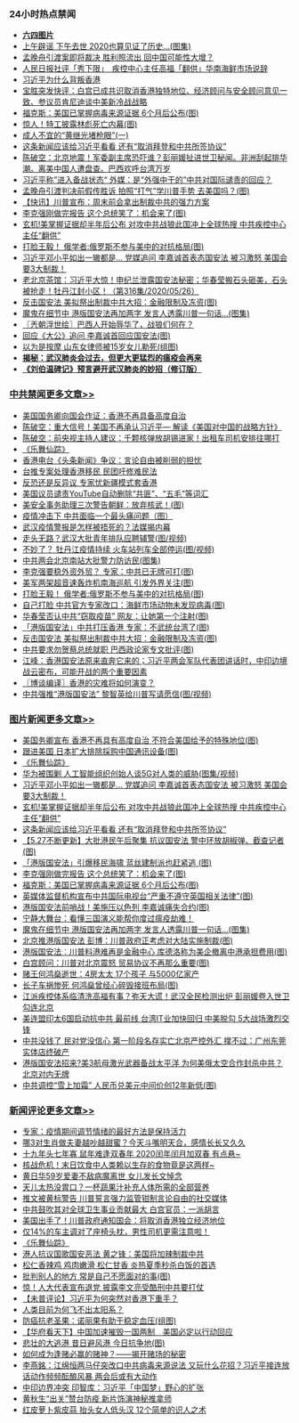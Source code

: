 <div class="catlist">
<h3>24小时热点禁闻</h3>
<ul>
<li><b><a href="64photo" target="_blank">六四图片</a></b></li>
<li><a href="https://github.com/fqnews/bnews/blob/master/yule/20200527/1334856.md">上午辟谣 下午去世 2020也算见证了历史…(图集)</a></li>
<li><a href="https://github.com/fqnews/bnews/blob/master/headline/20200527/1334892.md">孟晚舟引渡案即将裁决 胜利照流出 回中国可能性大增？</a></li>
<li><a href="https://github.com/fqnews/bnews/blob/master/headline/20200527/1334866.md">人民日报社评「秀下限」　疾控中心主任高福「翻供」华南海鲜市场说辞</a></li>
<li><a href="https://github.com/fqnews/bnews/blob/master/cnnews/hknews/20200527/1334889.md">习近平为什么背叛香港</a></li>
<li><a href="https://github.com/fqnews/bnews/blob/master/bannedvideo/20200527/1334867.md">宝胜突发快评：白宫已成共识取消香港独特地位、经济顾问与安全顾问意见一致、参议员肯尼迪谈中美新冷战战略</a></li>
<li><a href="https://github.com/fqnews/bnews/blob/master/topimagenews/20200527/1335144.md">福克斯：美国已掌握病毒来源证据 6个月后公布(图)</a></li>
<li><a href="https://github.com/fqnews/bnews/blob/master/lifebaike/20200527/1335016.md">惊人！特工披露林彪死亡内幕(图)</a></li>
<li><a href="https://github.com/fqnews/bnews/blob/master/lifebaike/20200527/1334909.md">成人不宜的“黄继光堵枪眼”(一)</a></li>
<li><a href="https://github.com/fqnews/bnews/blob/master/topimagenews/20200527/1335253.md">这条新闻应该给习近平看看 还有“取消拜登和中共所签协议”</a></li>
<li><a href="https://github.com/fqnews/bnews/blob/master/cbnews/20200527/1334869.md">陈破空：北京地震！军委副主席恐吓谁？彭丽媛扯进世卫秘闻。非洲刮起排华潮。离美中国人遭盘查。巴西欢呼台湾万岁 </a></li>
<li><a href="https://github.com/fqnews/bnews/blob/master/comments/20200527/1335244.md">习近平称”进入备战状态“   外媒：是“外强中干的”中共对国际谴责的回应？</a></li>
<li><a href="https://github.com/fqnews/bnews/blob/master/cnnews/20200527/1335219.md">孟晚舟引渡判决前假传胜诉 拍照“打气”学川普手势 去美国吗？(图)</a></li>
<li><a href="https://github.com/fqnews/bnews/blob/master/comments/20200527/1334961.md">【快讯】川普宣布：周末前会拿出制裁中共的强力方案</a></li>
<li><a href="https://github.com/fqnews/bnews/blob/master/topimagenews/20200527/1335154.md">李克强刚做完报告 这个总统笑了：机会来了(图)</a></li>
<li><a href="https://github.com/fqnews/bnews/blob/master/topimagenews/20200527/1335279.md">玄机!美掌握证据却半年后公布 对攻中共战狼此国冲上全球热搜 中共疾控中心主任“翻供”</a></li>
<li><a href="https://github.com/fqnews/bnews/blob/master/cbnews/20200527/1335200.md">打脸王毅！ 俄学者:俄罗斯不参与美中的对抗格局(图)</a></li>
<li><a href="https://github.com/fqnews/bnews/blob/master/topimagenews/20200527/1335332.md">习近平邓小平如出一辙都是… 党媒追问 李嘉诚首表态国安法 被习激怒 美国会要3大制裁！</a></li>
<li><a href="https://github.com/fqnews/bnews/blob/master/bannedvideo/20200527/1335044.md">老北京茶馆：习近平大惊！申纪兰泄露国安法秘密；华春莹搬石头砸美，石头被抢走！牡丹江封小区！（第316集/2020/05/26） </a></li>
<li><a href="https://github.com/fqnews/bnews/blob/master/cbnews/20200527/1335156.md">反击国安法 美拟祭出制裁中共大招：金融限制及冻资(图)</a></li>
<li><a href="https://github.com/fqnews/bnews/blob/master/topimagenews/20200527/1335034.md">魔鬼在细节中 港版国安法再加两字 发言人透露川普一句话...(图集)</a></li>
<li><a href="https://github.com/fqnews/bnews/blob/master/ssgc/20200527/1334966.md">〖兲朝浮世绘〗巴西人开始辱华了，战狼们何在？</a></li>
<li><a href="https://github.com/fqnews/bnews/blob/master/cnnews/20200527/1335197.md">回应《大公》追问 李嘉诚首回应国安法(图)</a></li>
<li><a href="https://github.com/fqnews/bnews/blob/master/cbnews/20200527/1335061.md">以为是按摩 山东女律师被15岁女儿勒死(组图)</a></li>
<li><b><a href="https://github.com/fqnews/bnews/blob/master/comments/20200211/1275071.md" target="_blank">揭秘：武汉肺炎会过去，但更大更猛烈的瘟疫会再来</a></b></li>
<li><b><a href="https://github.com/fqnews/bnews/blob/master/comments/20200207/1272816.md" target="_blank">《刘伯温碑记》预言避开武汉肺炎的妙招（修订版）</a></b></li>
</ul>
</div>

<div class="catlist">
<h3><a href="https://github.com/fqnews/bnews/blob/master/cbnews/" target="_blank">中共禁闻</a><span><a href="https://github.com/fqnews/bnews/blob/master/cbnews/" target="_blank" rel="nofollow">更多文章>></a></span></h3>
<ul>
<li><a href="https://github.com/fqnews/bnews/blob/master/cbnews/20200528/1335439.md" target="_blank">美国国务卿向国会作证：香港不再具备高度自治</a></li>
<li><a href="https://github.com/fqnews/bnews/blob/master/cbnews/20200528/1335420.md" target="_blank">陈破空：重大信号！美国不再承认习近平— 解读《美国对中国的战略方针》</a></li>
<li><a href="https://github.com/fqnews/bnews/blob/master/cbnews/20200528/1335419.md" target="_blank">陈破空：前央视主持人建议：千颗核弹放胡锡进家！出租车司机安排往哪打</a></li>
<li><a href="https://github.com/fqnews/bnews/blob/master/comments/20200527/783191.md" target="_blank">《乐舞仙踪》</a></li>
<li><a href="https://github.com/fqnews/bnews/blob/master/cbnews/20200527/1335371.md" target="_blank">香港电台《头条新闻》争议：言论自由被削弱的担忧</a></li>
<li><a href="https://github.com/fqnews/bnews/blob/master/cbnews/20200527/1335349.md" target="_blank">台推专案处理香港移民 民团吁修难民法</a></li>
<li><a href="https://github.com/fqnews/bnews/blob/master/cbnews/20200527/1335343.md" target="_blank">反恐还是反异议 专家忧新疆模式套香港</a></li>
<li><a href="https://github.com/fqnews/bnews/blob/master/cbnews/20200527/1335285.md" target="_blank">美国议员谴责YouTube自动删除“共匪”、“五毛”等词汇</a></li>
<li><a href="https://github.com/fqnews/bnews/blob/master/cbnews/20200527/1335306.md" target="_blank">美安全事务助理三次警告朝鲜：放弃核武！(图)</a></li>
<li><a href="https://github.com/fqnews/bnews/blob/master/cbnews/20200527/1335262.md" target="_blank">疫情冲击下 中共面临一个最头痛问题（图）</a></li>
<li><a href="https://github.com/fqnews/bnews/blob/master/cbnews/20200527/1335231.md" target="_blank">武汉疫情警报是怎样被捂死的？法媒揭内幕</a></li>
<li><a href="https://github.com/fqnews/bnews/blob/master/cbnews/20200527/1335230.md" target="_blank">走头无路？武汉大批青年排队应聘辅警(图/视频)</a></li>
<li><a href="https://github.com/fqnews/bnews/blob/master/cbnews/20200527/1335226.md" target="_blank">不妙了？ 牡丹江疫情持续 火车站列车全部停运(图/视频)</a></li>
<li><a href="https://github.com/fqnews/bnews/blob/master/cbnews/20200527/1335217.md" target="_blank">中共两会北京南站大批警力防访民(图集)</a></li>
<li><a href="https://github.com/fqnews/bnews/blob/master/cbnews/20200527/1335212.md" target="_blank">李克强要稳外资外贸？ 专家：中共已无牌可打(图)</a></li>
<li><a href="https://github.com/fqnews/bnews/blob/master/cbnews/20200527/1335211.md" target="_blank">美军两架超音速轰炸机南海巡航 引发外界关注(图)</a></li>
<li><a href="https://github.com/fqnews/bnews/blob/master/cbnews/20200527/1335200.md" target="_blank">打脸王毅！ 俄学者:俄罗斯不参与美中的对抗格局(图)</a></li>
<li><a href="https://github.com/fqnews/bnews/blob/master/cbnews/20200527/1335173.md" target="_blank">自己打脸 中共官方专家改口：海鲜市场动物未发现病毒(图)</a></li>
<li><a href="https://github.com/fqnews/bnews/blob/master/cbnews/20200527/1335167.md" target="_blank">华春莹否认中共“窃取疫苗” 网友：让她第一个注射(图)</a></li>
<li><a href="https://github.com/fqnews/bnews/blob/master/cbnews/20200527/1335161.md" target="_blank">「港版国安法」中共打压香港 专家：不武统台湾了(图)</a></li>
<li><a href="https://github.com/fqnews/bnews/blob/master/cbnews/20200527/1335156.md" target="_blank">反击国安法 美拟祭出制裁中共大招：金融限制及冻资(图)</a></li>
<li><a href="https://github.com/fqnews/bnews/blob/master/cbnews/20200527/1335155.md" target="_blank">中共要求勿贺蔡总统就职 巴西政论家专文批评(图)</a></li>
<li><a href="https://github.com/fqnews/bnews/blob/master/cbnews/20200527/1335138.md" target="_blank">江峰：香港国安法原来直奔它来的；习近平两会军队代表团讲话时，中印边境战云密布，可能开战的两个重要因素</a></li>
<li><a href="https://github.com/fqnews/bnews/blob/master/cbnews/20200527/1335134.md" target="_blank">〖博谈编译〗香港的灾难将如何演变？</a></li>
<li><a href="https://github.com/fqnews/bnews/blob/master/cbnews/20200527/1335122.md" target="_blank">中共强推“港版国安法” 黎智英给川普写请愿信(图/视频)</a></li>

</ul>
</div>
<div class="catlist">
<h3><a href="https://github.com/fqnews/bnews/blob/master/topimagenews/" target="_blank">图片新闻</a><span><a href="https://github.com/fqnews/bnews/blob/master/topimagenews/" target="_blank" rel="nofollow">更多文章>></a></span></h3>
<ul>
<li><a href="https://github.com/fqnews/bnews/blob/master/topimagenews/20200528/1335431.md" target="_blank">美国务卿宣布 香港不再具有高度自治 不符合美国给予的特殊地位(图)</a></li>
<li><a href="https://github.com/fqnews/bnews/blob/master/topimagenews/20200528/1335421.md" target="_blank">跟进美国 日本扩大排除採购中国通讯设备(图)</a></li>
<li><a href="https://github.com/fqnews/bnews/blob/master/comments/20200527/783191.md" target="_blank">《乐舞仙踪》</a></li>
<li><a href="https://github.com/fqnews/bnews/blob/master/topimagenews/20200527/1335347.md" target="_blank">华为被围剿 人工智能组织创始人谈5G对人类的威胁(图集/视频)</a></li>
<li><a href="https://github.com/fqnews/bnews/blob/master/topimagenews/20200527/1335332.md" target="_blank">习近平邓小平如出一辙都是… 党媒追问 李嘉诚首表态国安法 被习激怒 美国会要3大制裁！</a></li>
<li><a href="https://github.com/fqnews/bnews/blob/master/topimagenews/20200527/1335279.md" target="_blank">玄机!美掌握证据却半年后公布 对攻中共战狼此国冲上全球热搜 中共疾控中心主任“翻供”</a></li>
<li><a href="https://github.com/fqnews/bnews/blob/master/topimagenews/20200527/1335253.md" target="_blank">这条新闻应该给习近平看看 还有“取消拜登和中共所签协议”</a></li>
<li><a href="https://github.com/fqnews/bnews/blob/master/topimagenews/20200527/1335172.md" target="_blank">【5.27不断更新】大批港民午后聚集 抗议国安法 警中环放胡椒弹、截查记者(图)</a></li>
<li><a href="https://github.com/fqnews/bnews/blob/master/topimagenews/20200527/1335171.md" target="_blank">「港版国安法」引爆移民海啸 蓝丝建制派也赶紧逃 (图)</a></li>
<li><a href="https://github.com/fqnews/bnews/blob/master/topimagenews/20200527/1335154.md" target="_blank">李克强刚做完报告 这个总统笑了：机会来了(图)</a></li>
<li><a href="https://github.com/fqnews/bnews/blob/master/topimagenews/20200527/1335144.md" target="_blank">福克斯：美国已掌握病毒来源证据 6个月后公布(图)</a></li>
<li><a href="https://github.com/fqnews/bnews/blob/master/topimagenews/20200527/1335143.md" target="_blank">英媒体监督机构宣布中共国际电视台“严重不遵守英国相关法律”(图)</a></li>
<li><a href="https://github.com/fqnews/bnews/blob/master/topimagenews/20200527/1335131.md" target="_blank">港版国安法前哨战！美施压以色列 李嘉诚痛失合约(图)</a></li>
<li><a href="https://github.com/fqnews/bnews/blob/master/comments/20200527/1273654.md" target="_blank">宁静大舞台：看懂三国演义能帮你度过瘟疫劫难！</a></li>
<li><a href="https://github.com/fqnews/bnews/blob/master/topimagenews/20200527/1335034.md" target="_blank">魔鬼在细节中 港版国安法再加两字 发言人透露川普一句话&#8230;(图集)</a></li>
<li><a href="https://github.com/fqnews/bnews/blob/master/topimagenews/20200527/1334898.md" target="_blank">北京推港版国安法 彭博：川普政府正考虑对大陆实施制裁(图)</a></li>
<li><a href="https://github.com/fqnews/bnews/blob/master/topimagenews/20200527/1334897.md" target="_blank">港版国安法︰川普料港难再是金融中心 库德洛称为美企撤离中港承担费用(图)</a></li>
<li><a href="https://github.com/fqnews/bnews/blob/master/topimagenews/20200527/1334896.md" target="_blank">白宫顾问：川普对北京震怒 贸易协议不再那么重要(图)</a></li>
<li><a href="https://github.com/fqnews/bnews/blob/master/topimagenews/20200526/1334774.md" target="_blank">赌王何鸿燊逝世：4房太太 17个孩子 与5000亿家产</a></li>
<li><a href="https://github.com/fqnews/bnews/blob/master/topimagenews/20200526/1334773.md" target="_blank">长子车祸惨死 何鸿燊曾经心碎毁接班布局(图)</a></li>
<li><a href="https://github.com/fqnews/bnews/blob/master/topimagenews/20200526/1334761.md" target="_blank">江派疾控体系临清洗高福有事？弥天大谎！武汉全民检测出炉 彭丽媛卷入世卫勾连北京</a></li>
<li><a href="https://github.com/fqnews/bnews/blob/master/topimagenews/20200526/1334697.md" target="_blank">美连盟印太6国启动抗中共 最前线 台湾IT业加快回归 中美脱勾 5大战场激烈交锋</a></li>
<li><a href="https://github.com/fqnews/bnews/blob/master/topimagenews/20200526/1334677.md" target="_blank">中共没钱了 民对党没信心 第一阶段名存实亡北京严控外汇 撑不过：广州东莞实体店终破产</a></li>
<li><a href="https://github.com/fqnews/bnews/blob/master/topimagenews/20200526/1334653.md" target="_blank">港版国安法招来?美3航母激光武器备战太平洋 为何美俄太空合作封杀中共？北京对内无牌</a></li>
<li><a href="https://github.com/fqnews/bnews/blob/master/topimagenews/20200526/1334643.md" target="_blank">中共调控“雪上加霜” 人民币兑美元中间价创12年新低(图)</a></li>

</ul>
</div>
<div class="catlist">
<h3><a href="https://github.com/fqnews/bnews/blob/master/comments/" target="_blank">新闻评论</a><span><a href="https://github.com/fqnews/bnews/blob/master/comments/" target="_blank" rel="nofollow">更多文章>></a></span></h3>
<ul>
<li><a href="https://github.com/fqnews/bnews/blob/master/comments/20200528/1335442.md" target="_blank">专家：疫情期间调节情绪的最好方法是保持活力</a></li>
<li><a href="https://github.com/fqnews/bnews/blob/master/comments/20200528/1335441.md" target="_blank">哪3对生肖做夫妻越吵越甜蜜？今天斗嘴明天合，感情长长又久久</a></li>
<li><a href="https://github.com/fqnews/bnews/blob/master/comments/20200528/1335438.md" target="_blank">十九年头七年寡 鼠年难逢双春年 2020闰年闰月加双春 有点悬~</a></li>
<li><a href="https://github.com/fqnews/bnews/blob/master/comments/20200528/1335435.md" target="_blank">核战危机！末日饮食中人类赖以生存的食物竟是这两样~</a></li>
<li><a href="https://github.com/fqnews/bnews/blob/master/comments/20200528/1335434.md" target="_blank">黄日华59岁爱妻不敌病魔离世  女儿发长文悼念</a></li>
<li><a href="https://github.com/fqnews/bnews/blob/master/comments/20200528/1335433.md" target="_blank">天儿太热没胃口？一杯蔬果汁补充人体所需的全部营养</a></li>
<li><a href="https://github.com/fqnews/bnews/blob/master/comments/20200528/1335429.md" target="_blank">推文被黄标警告 川普誓言强力监管钳制言论自由的社交媒体</a></li>
<li><a href="https://github.com/fqnews/bnews/blob/master/comments/20200528/1335428.md" target="_blank">中共鼓吹其对全球卫生事业贡献最大 白宫官员：一派胡言</a></li>
<li><a href="https://github.com/fqnews/bnews/blob/master/comments/20200528/1335426.md" target="_blank">美国出手了！川普政府通知国会：将取消香港独立经济地位</a></li>
<li><a href="https://github.com/fqnews/bnews/blob/master/comments/20200527/1335388.md" target="_blank">仅14%的车主调对了座椅头枕，男性司机更需注意啦！</a></li>
<li><a href="https://github.com/fqnews/bnews/blob/master/comments/20200527/783191.md" target="_blank">《乐舞仙踪》</a></li>
<li><a href="https://github.com/fqnews/bnews/blob/master/comments/20200527/1335380.md" target="_blank">港人抗议国歌国安恶法 黄之锋：美国将加辣制裁中共</a></li>
<li><a href="https://github.com/fqnews/bnews/blob/master/comments/20200527/1335353.md" target="_blank">松仁香辣鸡 鸡肉嫩滑 松仁甘香 炎热夏季秒杀白饭的首选</a></li>
<li><a href="https://github.com/fqnews/bnews/blob/master/comments/20200527/1335327.md" target="_blank">批判别人的地方 常是自己不愿面对的事(图)</a></li>
<li><a href="https://github.com/fqnews/bnews/blob/master/comments/20200527/1335309.md" target="_blank">惊！人大代表宣布退党 披露李文亮受酷刑中共要打仗</a></li>
<li><a href="https://github.com/fqnews/bnews/blob/master/comments/20200527/1335308.md" target="_blank">【未普评论】习近平为何突然对香港下重手？</a></li>
<li><a href="https://github.com/fqnews/bnews/blob/master/comments/20200527/1335302.md" target="_blank">人类目前为何飞不出太阳系？</a></li>
<li><a href="https://github.com/fqnews/bnews/blob/master/comments/20200527/1335298.md" target="_blank">防癌抗老圣果：诺丽果有助于稳定血压(组图)</a></li>
<li><a href="https://github.com/fqnews/bnews/blob/master/comments/20200527/1335288.md" target="_blank">【华府看天下】中国加速摧毁一国两制　美国必定以行动回应</a></li>
<li><a href="https://github.com/fqnews/bnews/blob/master/comments/20200527/1335287.md" target="_blank">悲壮的大逃港 昔日避风港 今日抗争地(图)</a></li>
<li><a href="https://github.com/fqnews/bnews/blob/master/comments/20200527/1335270.md" target="_blank">如何成为逢赌必赢的赌神？——揭开赌场的秘密</a></li>
<li><a href="https://github.com/fqnews/bnews/blob/master/comments/20200527/1335268.md" target="_blank">李燕銘：江绵恒两马仔突改口中共病毒来源说法 又玩什么花招？习近平接连放话动作频频酝酿风暴 两会后或有大动作</a></li>
<li><a href="https://github.com/fqnews/bnews/blob/master/comments/20200527/1335267.md" target="_blank">中印边界冲突 印智库：习近平「中国梦」野心的扩张</a></li>
<li><a href="https://github.com/fqnews/bnews/blob/master/comments/20200527/1335266.md" target="_blank">黄秋生“出关”赞台防疫  新片饰演神秘推拿师</a></li>
<li><a href="https://github.com/fqnews/bnews/blob/master/comments/20200527/1335259.md" target="_blank">红皮萝卜紫皮蒜 抬头女人低头汉 12个简单的识人之术</a></li>

</ul>
</div>